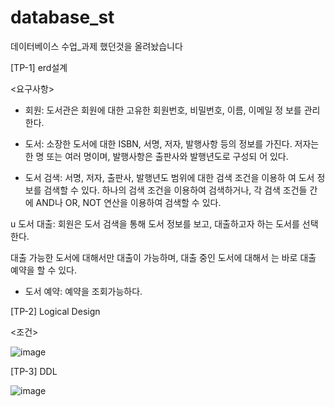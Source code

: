 # database_st

데이터베이스 수업_과제 했던것을 올려놨습니다

[TP-1] erd설계

<요구사항>

- 회원: 도서관은 회원에 대한 고유한 회원번호, 비밀번호, 이름, 이메일 정
보를 관리한다.

- 도서:
소장한 도서에 대한 ISBN, 서명, 저자, 발행사항 등의 정보를 가진다.
저자는 한 명 또는 여러 명이며, 발행사항은 출판사와 발행년도로 구성되
어 있다.

- 도서 검색: 서명, 저자, 출판사, 발행년도 범위에 대한 검색 조건을 이용하
여 도서 정보를 검색할 수 있다.
하나의 검색 조건을 이용하여 검색하거나, 각 검색 조건들 간에 AND나
OR, NOT 연산을 이용하여 검색할 수 있다.

u 도서 대출: 회원은 도서 검색을 통해 도서 정보를 보고, 대출하고자 하는
도서를 선택한다.

대출 가능한 도서에 대해서만 대출이 가능하며, 대출 중인 도서에 대해서
는 바로 대출 예약을 할 수 있다.

- 도서 예약: 예약을 조회가능하다.

[TP-2] Logical Design

<조건>

![image](https://github.com/muulgam/database_st/assets/106004560/3e3b6a21-936d-4d5b-8af9-4c4c0d0c9048)


[TP-3] DDL

![image](https://github.com/muulgam/database_st/assets/106004560/69a48758-4861-4824-a76e-b2f6068129b6)

